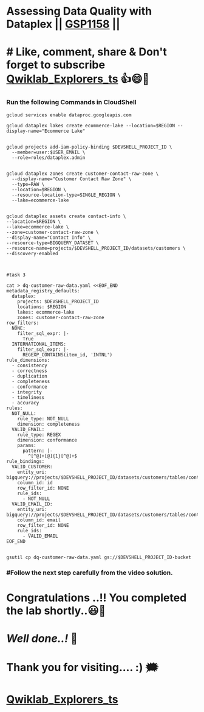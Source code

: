 # Assessing Data Quality with Dataplex || [GSP1158](https://www.cloudskillsboost.google/games/5178/labs/33842) ||

# # Like, comment, share & Don't forget to subscribe [Qwiklab_Explorers_ts](https://youtube.com/@titashshil?si=RgamNu1dc9jVIbJN) 👍😄🤝

### Run the following Commands in CloudShell
```
gcloud services enable dataproc.googleapis.com

gcloud dataplex lakes create ecommerce-lake --location=$REGION --display-name="Ecommerce Lake"


gcloud projects add-iam-policy-binding $DEVSHELL_PROJECT_ID \
  --member=user:$USER_EMAIL \
  --role=roles/dataplex.admin


gcloud dataplex zones create customer-contact-raw-zone \
  --display-name="Customer Contact Raw Zone" \
  --type=RAW \
  --location=$REGION \
  --resource-location-type=SINGLE_REGION \
  --lake=ecommerce-lake


gcloud dataplex assets create contact-info \
--location=$REGION \
--lake=ecommerce-lake \
--zone=customer-contact-raw-zone \
--display-name="Contact Info" \
--resource-type=BIGQUERY_DATASET \
--resource-name=projects/$DEVSHELL_PROJECT_ID/datasets/customers \
--discovery-enabled 



#task 3

cat > dq-customer-raw-data.yaml <<EOF_END
metadata_registry_defaults:
  dataplex:
    projects: $DEVSHELL_PROJECT_ID
    locations: $REGION
    lakes: ecommerce-lake
    zones: customer-contact-raw-zone
row_filters:
  NONE:
    filter_sql_expr: |-
      True
  INTERNATIONAL_ITEMS:
    filter_sql_expr: |-
      REGEXP_CONTAINS(item_id, 'INTNL')
rule_dimensions:
  - consistency
  - correctness
  - duplication
  - completeness
  - conformance
  - integrity
  - timeliness
  - accuracy
rules:
  NOT_NULL:
    rule_type: NOT_NULL
    dimension: completeness
  VALID_EMAIL:
    rule_type: REGEX
    dimension: conformance
    params:
      pattern: |-
        ^[^@]+[@]{1}[^@]+$
rule_bindings:
  VALID_CUSTOMER:
    entity_uri: bigquery://projects/$DEVSHELL_PROJECT_ID/datasets/customers/tables/contact_info
    column_id: id
    row_filter_id: NONE
    rule_ids:
      - NOT_NULL
  VALID_EMAIL_ID:
    entity_uri: bigquery://projects/$DEVSHELL_PROJECT_ID/datasets/customers/tables/contact_info
    column_id: email
    row_filter_id: NONE
    rule_ids:
      - VALID_EMAIL
EOF_END


gsutil cp dq-customer-raw-data.yaml gs://$DEVSHELL_PROJECT_ID-bucket
```
### #Follow the next step carefully from the video solution.

# Congratulations ..!! You completed the lab shortly..😃💯

# *Well done..!* 👏

# Thank you for visiting.... :) 🗯️

# [Qwiklab_Explorers_ts](https://youtube.com/@titashshil?si=RgamNu1dc9jVIbJN)
